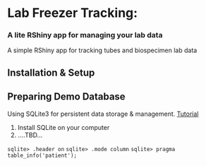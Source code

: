 # Lab Freezer Tracking:
### A lite RShiny app for managing your lab data

A simple RShiny app for tracking tubes and biospecimen lab data

## Installation & Setup

<place instructions here>

## Preparing Demo Database

Using SQLite3 for persistent data storage & management. [Tutorial](https://www.guru99.com/sqlite-database.html)

1. Install SQLite on your computer
2. ....TBD...

`sqlite> .header on`
`sqlite> .mode column`
`sqlite> pragma table_info('patient');`